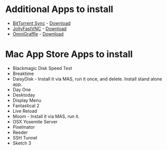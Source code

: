 # Additional Apps to install

* [BitTorrent Sync](https://www.getsync.com) - [Download](https://download-cdn.getsync.com/stable/osx/BitTorrent-Sync.dmg)
* [JollyFastVNC](http://www.jinx.de/JollysFastVNC.html) - [Download](http://www.jinx.de/JollysFastVNC_files/JollysFastVNC.current.dmg)
* [OmniGraffle](https://www.omnigroup.com/omnigraffle) - [Download](https://www.omnigroup.com/download/latest/omnigraffle)


# Mac App Store Apps to install

* Blackmagic Disk Speed Test
* Breaktime
* DaisyDisk - Install it via MAS, run it once, and delete. Install stand alone app.
* Day One
* Desktoday
* Display Menu
* Fantastical 2
* Live Reload
* Moom - Install it via MAS, run it.
* OSX Yosemite Server
* Pixelmator
* Reeder
* SSH Tunnel
* Sketch 3